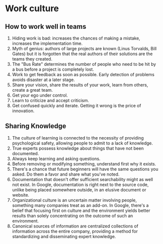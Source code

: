 
# Work culture
## How to work well in teams
1. Hiding work is bad: increases the chances of making a mistake, increases the implementation time.
2. Myth of genius: authors of large projects are known (Linus Torvalds, Bill Gates) but it is forgotten that the real authors of their solutions are the teams they created. 
3. The "Bus Rate" determines the number of people who need to be hit by a bus before a project is completely lost. 
4. Work to get feedback as soon as possible. Early detection of problems avoids disaster at a later stage.
5. Share your vision, share the results of your work, learn from others, create a great team.
6. Get your ego under control.
7. Learn to criticize and accept criticism.
8. Get confused quickly and iterate. Getting it wrong is the price of innovation.

## Sharing Knowledge

1. The culture of learning is connected to the necessity of providing psychological safety, allowing people to admit to a lack of knowledge.
2. True experts possess knowledge about things that have not been documented.
3. Always keep learning and asking questions.
4. Before removing or modifying something, understand first why it exists.
5. There's a chance that future beginners will have the same questions you asked. Do them a favor and share what you've noted.
6. Documentation that doesn't offer sufficient searchability might as well not exist. In Google, documentation is right next to the source code, unlike being placed somewhere outside, in an elusive document or website.
7. Organizational culture is an uncertain matter involving people, something many companies treat as an add-on. In Google, there's a belief that focusing first on culture and the environment yields better results than solely concentrating on the outcome of such an environment.
8. Canonical sources of information are centralized collections of information across the entire company, providing a method for standardizing and disseminating expert knowledge.


